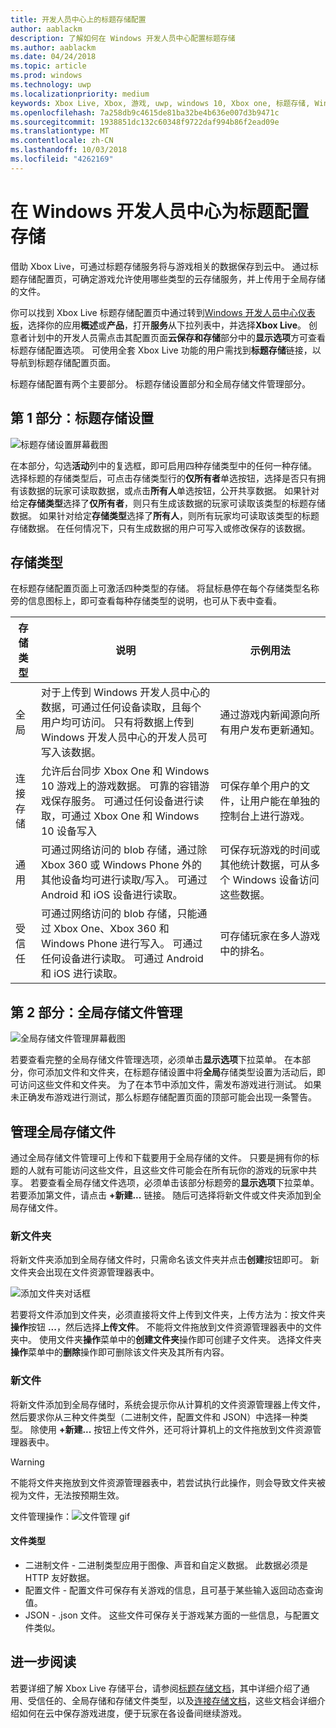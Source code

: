```yaml
---
title: 开发人员中心上的标题存储配置
author: aablackm
description: 了解如何在 Windows 开发人员中心配置标题存储
ms.author: aablackm
ms.date: 04/24/2018
ms.topic: article
ms.prod: windows
ms.technology: uwp
ms.localizationpriority: medium
keywords: Xbox Live, Xbox, 游戏, uwp, windows 10, Xbox one, 标题存储, Windows 开发人员中心
ms.openlocfilehash: 7a258db9c4615de81ba32be4b636e007d3b9471c
ms.sourcegitcommit: 1938851dc132c60348f9722daf994b86f2ead09e
ms.translationtype: MT
ms.contentlocale: zh-CN
ms.lasthandoff: 10/03/2018
ms.locfileid: "4262169"
---
```

# <a name="configure-storage-for-you-title-on-windows-dev-center"></a>在 Windows 开发人员中心为标题配置存储

借助 Xbox Live，可通过标题存储服务将与游戏相关的数据保存到云中。 通过标题存储配置页，可确定游戏允许使用哪些类型的云存储服务，并上传用于全局存储的文件。

你可以找到 Xbox Live 标题存储配置页中通过转到[Windows 开发人员中心仪表板](https://developer.microsoft.com/en-us/dashboard/windows/overview)，选择你的应用**概述**或**产品**，打开**服务**从下拉列表中，并选择**Xbox Live**。 创意者计划中的开发人员需点击其配置页面**云保存和存储**部分中的**显示选项**方可查看标题存储配置选项。 可使用全套 Xbox Live 功能的用户需找到**标题存储**链接，以导航到标题存储配置页面。

标题存储配置有两个主要部分。 标题存储设置部分和全局存储文件管理部分。

## <a name="section-1-title-storage-settings"></a>第 1 部分：标题存储设置

![标题存储设置屏幕截图](../../images/dev-center/title-storage/title-storage-settings.JPG)

在本部分，勾选**活动**列中的复选框，即可启用四种存储类型中的任何一种存储。 选择标题的存储类型后，可点击存储类型行的**仅所有者**单选按钮，选择是否只有拥有该数据的玩家可读取数据，或点击**所有人**单选按钮，公开共享数据。 如果针对给定**存储类型**选择了**仅所有者**，则只有生成该数据的玩家可读取该类型的标题存储数据。 如果针对给定**存储类型**选择了**所有人**，则所有玩家均可读取该类型的标题存储数据。 在任何情况下，只有生成数据的用户可写入或修改保存的该数据。

## <a name="storage-types"></a>存储类型

在标题存储配置页面上可激活四种类型的存储。 将鼠标悬停在每个存储类型名称旁的信息图标上，即可查看每种存储类型的说明，也可从下表中查看。

|存储类型 |说明 |示例用法  |
|---------|---------|---------|
|全局             |对于上传到 Windows 开发人员中心的数据，可通过任何设备读取，且每个用户均可访问。 只有将数据上传到 Windows 开发人员中心的开发人员可写入该数据。 | 通过游戏内新闻源向所有用户发布更新通知。     |
|连接存储  |允许后台同步 Xbox One 和 Windows 10 游戏上的游戏数据。 可靠的容错游戏保存服务。 可通过任何设备进行读取，可通过 Xbox One 和 Windows 10 设备写入    | 可保存单个用户的文件，让用户能在单独的控制台上进行游戏。         |
|通用          |可通过网络访问的 blob 存储，通过除 Xbox 360 或 Windows Phone 外的其他设备均可进行读取/写入。 可通过 Android 和 iOS 设备进行读取。      | 可保存玩游戏的时间或其他统计数据，可从多个 Windows 设备访问这些数据。        |
|受信任            |可通过网络访问的 blob 存储，只能通过 Xbox One、Xbox 360 和 Windows Phone 进行写入。 可通过任何设备进行读取。 可通过 Android 和 iOS 进行读取。     | 可存储玩家在多人游戏中的排名。        |

## <a name="section-2-global-storage-file-management"></a>第 2 部分：全局存储文件管理

![全局存储文件管理屏幕截图](../../images/dev-center/title-storage/global-storage-file-management.JPG)

若要查看完整的全局存储文件管理选项，必须单击**显示选项**下拉菜单。 在本部分，你可添加文件和文件夹，在标题存储设置中将**全局**存储类型设置为活动后，即可访问这些文件和文件夹。 为了在本节中添加文件，需发布游戏进行测试。 如果未正确发布游戏进行测试，那么标题存储配置页面的顶部可能会出现一条警告。

## <a name="manage-global-storage-files"></a>管理全局存储文件

通过全局存储文件管理可上传和下载要用于全局存储的文件。 只要是拥有你的标题的人就有可能访问这些文件，且这些文件可能会在所有玩你的游戏的玩家中共享。 若要查看全局存储文件选项，必须单击该部分标题旁的**显示选项**下拉菜单。 若要添加第文件，请点击 **+新建...** 链接。 随后可选择将新文件或文件夹添加到全局存储文件。

### <a name="new-folders"></a>新文件夹

将新文件夹添加到全局存储文件时，只需命名该文件夹并点击**创建**按钮即可。 新文件夹会出现在文件资源管理器表中。

![添加文件夹对话框](../../images/dev-center/title-storage/add-folder-global-storage-filled.JPG)

若要将文件添加到文件夹，必须直接将文件上传到文件夹，上传方法为：按文件夹**操作**按钮 **...**，然后选择**上传文件**。 不能将文件拖放到文件资源管理器表中的文件夹中。 使用文件夹**操作**菜单中的**创建文件夹**操作即可创建子文件夹。 选择文件夹**操作**菜单中的**删除**操作即可删除该文件夹及其所有内容。

### <a name="new-files"></a>新文件

将新文件添加到全局存储时，系统会提示你从计算机的文件资源管理器上传文件，然后要求你从三种文件类型（二进制文件，配置文件和 JSON）中选择一种类型。 除使用 **+新建...** 按钮上传文件外，还可将计算机上的文件拖放到文件资源管理器表中。

> [!WARNING]
> 不能将文件夹拖放到文件资源管理器表中，若尝试执行此操作，则会导致文件夹被视为文件，无法按预期生效。

文件管理操作：![文件管理 gif](../../images/dev-center/title-storage/global-storage-management.gif)

#### <a name="file-types"></a>文件类型

* 二进制文件 - 二进制类型应用于图像、声音和自定义数据。 此数据必须是 HTTP 友好数据。
* 配置文件 - 配置文件可保存有关游戏的信息，且可基于某些输入返回动态查询值。
* JSON - .json 文件。 这些文件可保存关于游戏某方面的一些信息，与配置文件类似。

## <a name="further-reading"></a>进一步阅读

若要详细了解 Xbox Live 存储平台，请参阅[标题存储文档](../../storage-platform/xbox-live-title-storage/xbox-live-title-storage.md)，其中详细介绍了通用、受信任的、全局存储和存储文件类型，以及[连接存储文档](../../storage-platform/connected-storage/connected-storage-overview.md)，这些文档会详细介绍如何在云中保存游戏进度，便于玩家在各设备间继续游戏。